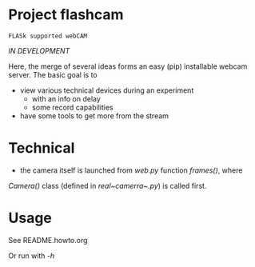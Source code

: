 Project flashcam
================

`FLASk supported webCAM`

*IN DEVELOPMENT*

Here, the merge of several ideas forms an easy (pip) installable webcam
server. The basic goal is to

-   view various technical devices during an experiment
    -   with an info on delay
    -   some record capabilities
-   have some tools to get more from the stream

Technical
=========

-   the camera itself is launched from *web.py* function *frames()*,
    where

*Camera()* class (defined in *real~camerra~.py*) is called first.

Usage
=====

See README.howto.org

Or run with *-h*
